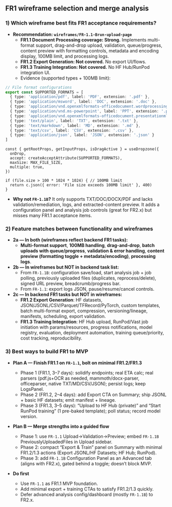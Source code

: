 ## FR1 wireframe selection and merge analysis

### 1) Which wireframe best fits FR1 acceptance requirements?

- **Recommendation: `wireframes/FR-1.1-Brun-upload-page`**
  - **FR1.1 Document Processing coverage: Strong.** Implements multi-format support, drag-and-drop upload, validation, queue/progress, content preview with formatting controls, metadata and encoding display, 100MB limit, and processing logs.
  - **FR1.2 Export Generation: Not covered.** No export UI/flows.
  - **FR1.3 Training Integration: Not covered.** No HF Hub/RunPod integration UI.
  - Evidence (supported types + 100MB limit):

```1:12:wireframes/FR-1.1-Brun-upload-page/utils/constants.ts
// File format configurations
export const SUPPORTED_FORMATS = [
  { type: 'application/pdf', label: 'PDF', extension: '.pdf' },
  { type: 'application/msword', label: 'DOC', extension: '.doc' },
  { type: 'application/vnd.openxmlformats-officedocument.wordprocessingml.document', label: 'DOCX', extension: '.docx' },
  { type: 'application/vnd.ms-powerpoint', label: 'PPT', extension: '.ppt' },
  { type: 'application/vnd.openxmlformats-officedocument.presentationml.presentation', label: 'PPTX', extension: '.pptx' },
  { type: 'text/plain', label: 'TXT', extension: '.txt' },
  { type: 'text/markdown', label: 'MD', extension: '.md' },
  { type: 'text/csv', label: 'CSV', extension: '.csv' },
  { type: 'application/json', label: 'JSON', extension: '.json' }
]
```

```64:69:wireframes/FR-1.1-Brun-upload-page/components/UploadScreen.tsx
const { getRootProps, getInputProps, isDragActive } = useDropzone({
  onDrop,
  accept: createAcceptAttribute(SUPPORTED_FORMATS),
  maxSize: MAX_FILE_SIZE,
  multiple: true,
})
```

```69:71:wireframes/FR-1.1-Brun-upload-page/supabase/functions/server/index.tsx
if (file.size > 100 * 1024 * 1024) { // 100MB limit
  return c.json({ error: 'File size exceeds 100MB limit' }, 400)
}
```

- **Why not `FR-1.1B`?** It only supports TXT/DOC/DOCX/PDF and lacks validation/remediation, logs, and extracted-content preview. It adds a configuration panel and analysis job controls (great for FR2.x) but misses many FR1.1 acceptance items.

### 2) Feature matches between functionality and wireframes

- **2a — In both (wireframes reflect backend FR1 tasks):**
  - **Multi-format support**, **100MB handling**, **drag-and-drop**, **batch uploads with queue/progress**, **validation & error handling**, **content preview (formatting toggle + metadata/encoding)**, **processing logs**.
- **2b — In wireframes but NOT in backend task list:**
  - From `FR-1.1B`: configuration save/load, start analysis job + job polling, previously uploaded files (duplicates, reprocess/delete), signed URL preview, breadcrumb/progress bar.
  - From `FR-1.1`: export logs JSON, pause/resume/cancel controls.
- **2c — In backend FR1 tasks but NOT in wireframes:**
  - **FR1.2 Export Generation**: HF datasets, JSON/JSONL/CSV/Parquet/TFRecord/PyTorch, custom templates, batch multi-format export, compression, versioning/lineage, manifests, scheduling, export validation.
  - **FR1.3 Training Integration**: HF Hub upload, RunPod/Vast job initiation with params/resources, progress notifications, model registry, evaluation, deployment automation, training queue/priority, cost tracking, reproducibility.

### 3) Best ways to build FR1 to MVP

- **Plan A — Finish FR1.1 on `FR-1.1`, bolt on minimal FR1.2/FR1.3**
  - Phase 1 (FR1.1, 3–7 days): solidify endpoints; real ETA calc; real parsers (pdf.js+OCR as needed, mammoth/docx-parser, officeparser, native TXT/MD/CSV/JSON); persist logs; keep LogsPanel.
  - Phase 2 (FR1.2, 2–4 days): add Export CTA on Summary; ship JSONL + basic HF datasets; emit manifest + lineage.
  - Phase 3 (FR1.3, 3–5 days): “Upload to HF Hub (private)” and “Start RunPod training” (1 pre-baked template); poll status; record model version.

- **Plan B — Merge strengths into a guided flow**
  - Phase 1: use `FR-1.1` Upload→Validation→Preview; embed `FR-1.1B` PreviouslyUploadedFiles in Upload sidebar.
  - Phase 2: compact “Export & Train” panel on Summary with minimal FR1.2/1.3 actions (Export JSONL/HF Datasets; HF Hub; RunPod).
  - Phase 3: add `FR-1.1B` Configuration Panel as an Advanced tab (aligns with FR2.x), gated behind a toggle; doesn’t block MVP.

- **Do first**
  - Use `FR-1.1` as FR1.1 MVP foundation.
  - Add minimal export + training CTAs to satisfy FR1.2/1.3 quickly.
  - Defer advanced analysis config/dashboard (mostly `FR-1.1B`) to FR2.x.
